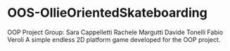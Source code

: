 # OOS-OllieOrientedSkateboarding
OOP Project Group: Sara Cappelletti Rachele Margutti Davide Tonelli Fabio Veroli
A simple endless 2D platform game developed for the OOP project. 
